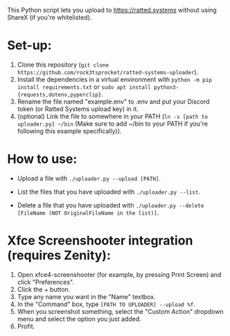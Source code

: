 This Python script lets you upload to https://ratted.systems without using ShareX (if you're whitelisted).

# Set-up:

1. Clone this repository (`git clone https://github.com/rock3tsprocket/ratted-systems-uploader`).
2. Install the dependencies in a virtual environment with `python -m pip install requirements.txt` or `sudo apt install python3-{requests,dotenv,pyperclip}`.
3. Rename the file named "example.env" to .env and put your Discord token (or Ratted Systems upload key) in it.
4. (optional) Link the file to somewhere in your PATH (`ln -s [path to uploader.py] ~/bin` (Make sure to add ~/bin to your PATH if you're following this example specifically)).

# How to use:

* Upload a file with `./uploader.py --upload [PATH]`.

* List the files that you have uploaded with `./uploader.py --list`.

* Delete a file that you have uploaded with `./uploader.py --delete [FileName (NOT OriginalFileName in the list)]`.

# Xfce Screenshooter integration (requires Zenity):

1. Open xfce4-screenshooter (for example, by pressing Print Screen) and click "Preferences".
2. Click the + button.
3. Type any name you want in the "Name" textbox.
4. In the "Command" box, type `[PATH TO UPLOADER] --upload %f`.
5. When you screenshot something, select the "Custom Action" dropdown menu and select the option you just added.
6. Profit.
